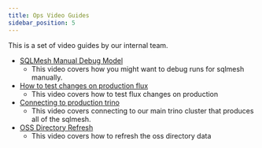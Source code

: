 ```yaml
---
title: Ops Video Guides
sidebar_position: 5
---
```


This is a set of video guides by our internal team.

- [SQLMesh Manual Debug Model](https://www.loom.com/share/60fe19c8984840f59bd6094f015c1dd2)
  - This video covers how you might want to debug runs for sqlmesh manually.
- [How to test changes on production flux](https://www.loom.com/share/526a4bd7075e41afa384fa5a147520ed)
  - This video covers how to test flux changes on production
- [Connecting to production trino](https://www.loom.com/share/9b06e02108294492a3ed0a46a220150d)
  - This video covers connecting to our main trino cluster that produces all
    of the sqlmesh.
- [OSS Directory Refresh](https://www.loom.com/share/9342f91620e1416e83a9823a605d5bf4)
  - This video covers how to refresh the oss directory data

